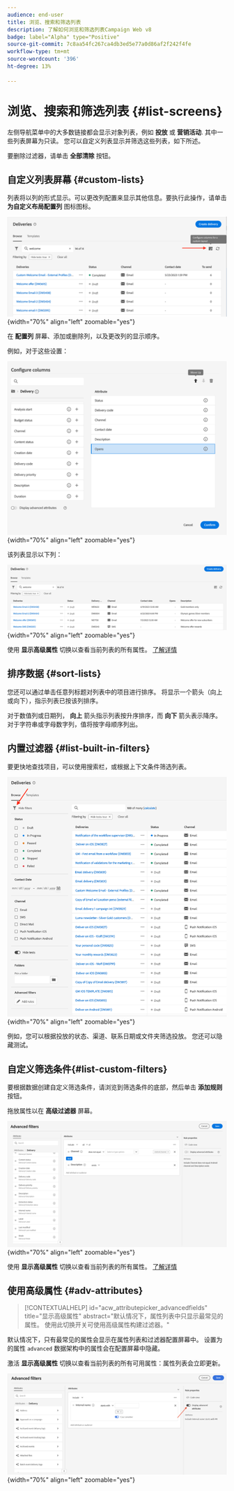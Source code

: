 ```yaml
---
audience: end-user
title: 浏览、搜索和筛选列表
description: 了解如何浏览和筛选列表Campaign Web v8
badge: label="Alpha" type="Positive"
source-git-commit: 7c8aa54fc267ca4db3ed5e77a0d86af2f242f4fe
workflow-type: tm+mt
source-wordcount: '396'
ht-degree: 13%

---
```



# 浏览、搜索和筛选列表 {#list-screens}

左侧导航菜单中的大多数链接都会显示对象列表，例如 **投放** 或 **营销活动**. 其中一些列表屏幕为只读。 您可以自定义列表显示并筛选这些列表，如下所述。

要删除过滤器，请单击 **全部清除** 按钮。

## 自定义列表屏幕 {#custom-lists}

列表将以列的形式显示。可以更改列配置来显示其他信息。要执行此操作，请单击 **为自定义布局配置列** 图标图标。

![](assets/config-columns.png){width="70%" align="left" zoomable="yes"}

在 **配置列** 屏幕、添加或删除列，以及更改列的显示顺序。

例如，对于这些设置：

![](assets/columns.png){width="70%" align="left" zoomable="yes"}

该列表显示以下列：

![](assets/column-sample.png){width="70%" align="left" zoomable="yes"}

使用 **显示高级属性** 切换以查看当前列表的所有属性。 [了解详情](#adv-attributes)

## 排序数据 {#sort-lists}

您还可以通过单击任意列标题对列表中的项目进行排序。 将显示一个箭头（向上或向下），指示列表已按该列排序。

对于数值列或日期列， **向上** 箭头指示列表按升序排序，而 **向下** 箭头表示降序。 对于字符串或字母数字列，值将按字母顺序列出。

## 内置过滤器 {#list-built-in-filters}

要更快地查找项目，可以使用搜索栏，或根据上下文条件筛选列表。

![](assets/filter.png){width="70%" align="left" zoomable="yes"}

例如，您可以根据投放的状态、渠道、联系日期或文件夹筛选投放。 您还可以隐藏测试。

## 自定义筛选条件{#list-custom-filters}

要根据数据创建自定义筛选条件，请浏览到筛选条件的底部，然后单击 **添加规则** 按钮。

拖放属性以在 **高级过滤器** 屏幕。

![](assets/custom-filter.png){width="70%" align="left" zoomable="yes"}

使用 **显示高级属性** 切换以查看当前列表的所有属性。 [了解详情](#adv-attributes)

## 使用高级属性 {#adv-attributes}

>[!CONTEXTUALHELP]
>id="acw_attributepicker_advancedfields"
>title="显示高级属性"
>abstract="默认情况下，属性列表中只显示最常见的属性。 使用此切换开关可使用高级属性构建过滤器。"

默认情况下，只有最常见的属性会显示在属性列表和过滤器配置屏幕中。 设置为的属性 `advanced` 数据架构中的属性会在配置屏幕中隐藏。

激活 **显示高级属性** 切换以查看当前列表的所有可用属性：属性列表会立即更新。


![](assets/adv-toggle.png){width="70%" align="left" zoomable="yes"}
